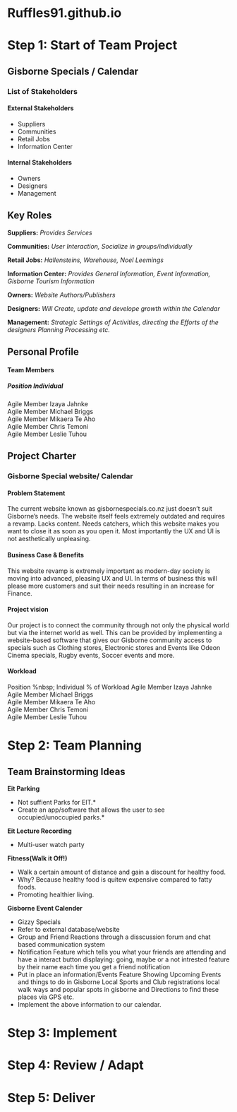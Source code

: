 # Ruffles91.github.io

# Step 1: Start of Team Project

## Gisborne Specials / Calendar

### List of Stakeholders

#### External Stakeholders
- Suppliers
- Communities
- Retail Jobs
- Information Center

#### Internal Stakeholders
- Owners
- Designers
- Management

## Key Roles

**Suppliers:**
*Provides Services*

**Communities:**
*User Interaction, Socialize in groups/individually*

**Retail Jobs:**
*Hallensteins, Warehouse, Noel Leemings*

**Information Center:**
*Provides General Information, Event Information, Gisborne Tourism Information*

**Owners:**
*Website Authors/Publishers*

**Designers:**
*Will Create, update and develope growth within the Calendar*

**Management:**
*Strategic Settings of Activities, directing the Efforts of the designers Planning Processing etc.*


## Personal Profile
#### Team Members

  ##### Position	 Individual	<br />
  Agile Member 	 Izaya Jahnke	<br />
  Agile Member	 Michael Briggs	<br />
  Agile Member	 Mikaera Te Aho	<br />
  Agile Member	 Chris Temoni	<br />
  Agile Member	 Leslie Tuhou	<br />


## Project Charter
### Gisborne Special website/ Calendar
#### Problem Statement		
The current website known as gisbornespecials.co.nz just doesn’t suit Gisborne’s needs. The website itself feels extremely outdated and requires a revamp. Lacks content. Needs catchers, which this website makes you want to close it as soon as you open it. Most importantly the UX and UI is not aesthetically unpleasing.	

#### Business Case & Benefits
This website revamp is extremely important 
as modern-day society is moving into 
advanced, pleasing UX and UI. In terms of 
business this will please more customers and 
suit their needs resulting in an increase for
Finance.

#### Project vision		
Our project is to connect the community through not only the physical world but via the internet world as well. This can be provided by implementing a website-based software that gives our Gisborne community access to specials such as Clothing stores, Electronic stores and Events like Odeon Cinema specials, Rugby events, Soccer events and more.

#### Workload

Position  %nbsp;	Individual	% of Workload
Agile Member	Izaya Jahnke	
Agile Member	Michael Briggs	
Agile Member	Mikaera Te Aho	
Agile Member	Chris Temoni	
Agile Member	Leslie Tuhou	
				


# Step 2: Team Planning

## Team Brainstorming Ideas
 
 **Eit Parking**
 - Not suffient Parks for EIT.*
 - Create an app/software that allows the user to see occupied/unoccupied parks.*                       

**Eit Lecture Recording**
- Multi-user watch party                                                                              

**Fitness(Walk it Off!)**
- Walk a certain amount of distance and gain a discount for healthy food.                             
- Why? Because healthy food is quitew expensive compared to fatty foods.
- Promoting healthier living.

**Gisborne Event Calender**
- Gizzy Specials                                                                                      
- Refer to external database/website                                                       
- Group and Friend Reactions through a disscussion forum and chat based communication system
- Notification Feature which tells you what your friends are attending and have a interact button
  displaying: going, maybe or a not intrested feature by their name each time you get a friend notification   
- Put in place an information/Events Feature Showing Upcoming Events and things to do in Gisborne 
  Local Sports and Club registrations local walk ways and popular spots in gisborne 
  and Directions to find these places via GPS etc.
- Implement the above information to our calendar.


# Step 3: Implement

# Step 4: Review / Adapt

# Step 5: Deliver
